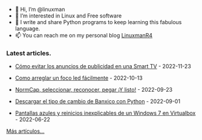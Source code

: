 - 👋 Hi, I’m @linuxman
- 👀 I’m interested in Linux and Free software
- 🌱 I write and share Python programs to keep learning this fabulous language.
- 📫 You can reach me on my personal blog [LinuxmanR4](https://linuxmanr4.com)

### Latest articles.


  * <a href="https://linuxmanr4.com/2022/11/23/como-evitar-los-anuncios-de-publicidad-en-una-smart-tv/" target="_blank">Cómo evitar los anuncios de publicidad en una Smart TV</a> - 2022-11-23

  * <a href="https://linuxmanr4.com/2022/10/13/como-arreglar-un-foco-led-facilmente/" target="_blank">Como arreglar un foco led fácilmente</a> - 2022-10-13

  * <a href="https://linuxmanr4.com/2022/09/23/normcap-seleccionar-reconocer-pegar-y-listo/" target="_blank">NormCap, seleccionar, reconocer, pegar ¡Y listo!</a> - 2022-09-23

  * <a href="https://linuxmanr4.com/2022/09/01/descargar-el-tipo-de-cambio-de-banxico-python/" target="_blank">Descargar el tipo de cambio de Banxico con Python</a> - 2022-09-01

  * <a href="https://linuxmanr4.com/2022/06/22/pantallas-azules-y-reinicios-inexplicables-de-un-windows-7-en-virtualbox/" target="_blank">Pantallas azules y reinicios inexplicables de un Windows 7 en Virtualbox</a> - 2022-06-22


[Más artículos...](https://linuxmanr4.com/archivo-general/)